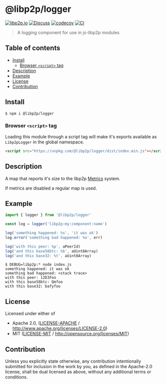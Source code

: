 # @libp2p/logger <!-- omit in toc -->

[![libp2p.io](https://img.shields.io/badge/project-libp2p-yellow.svg?style=flat-square)](http://libp2p.io/)
[![Discuss](https://img.shields.io/discourse/https/discuss.libp2p.io/posts.svg?style=flat-square)](https://discuss.libp2p.io)
[![codecov](https://img.shields.io/codecov/c/github/libp2p/js-libp2p-logger.svg?style=flat-square)](https://codecov.io/gh/libp2p/js-libp2p-logger)
[![CI](https://img.shields.io/github/actions/workflow/status/libp2p/js-libp2p-logger/js-test-and-release.yml?branch=master\&style=flat-square)](https://github.com/libp2p/js-libp2p-logger/actions/workflows/js-test-and-release.yml?query=branch%3Amaster)

> A logging component for use in js-libp2p modules

## Table of contents <!-- omit in toc -->

- [Install](#install)
  - [Browser `<script>` tag](#browser-script-tag)
- [Description](#description)
- [Example](#example)
- [License](#license)
- [Contribution](#contribution)

## Install

```console
$ npm i @libp2p/logger
```

### Browser `<script>` tag

Loading this module through a script tag will make it's exports available as `Libp2pLogger` in the global namespace.

```html
<script src="https://unpkg.com/@libp2p/logger/dist/index.min.js"></script>
```

## Description

A map that reports it's size to the libp2p [Metrics](https://github.com/libp2p/js-libp2p-interfaces/tree/master/packages/libp2p-interfaces/src/metrics#readme) system.

If metrics are disabled a regular map is used.

## Example

```JavaScript
import { logger } from '@libp2p/logger'

const log = logger('libp2p:my:component:name')

log('something happened: %s', 'it was ok')
log.error('something bad happened: %o', err)

log('with this peer: %p', aPeerId)
log('and this base58btc: %b', aUint8Array)
log('and this base32: %t', aUint8Array)
```

```console
$ DEBUG=libp2p:* node index.js
something happened: it was ok
something bad happened: <stack trace>
with this peer: 12D3Foo
with this base58btc: Qmfoo
with this base32: bafyfoo
```

## License

Licensed under either of

- Apache 2.0, ([LICENSE-APACHE](LICENSE-APACHE) / <http://www.apache.org/licenses/LICENSE-2.0>)
- MIT ([LICENSE-MIT](LICENSE-MIT) / <http://opensource.org/licenses/MIT>)

## Contribution

Unless you explicitly state otherwise, any contribution intentionally submitted for inclusion in the work by you, as defined in the Apache-2.0 license, shall be dual licensed as above, without any additional terms or conditions.
